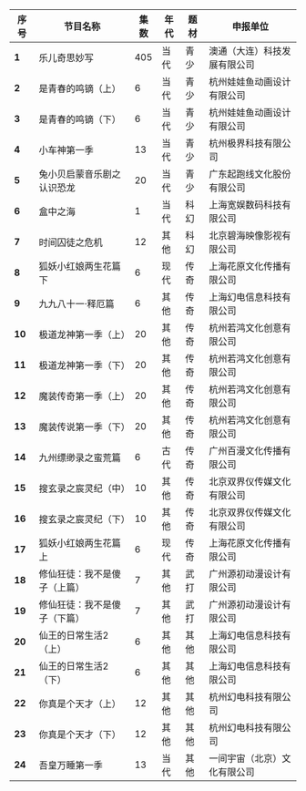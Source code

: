  序号 | 节目名称 | 集数 | 年代 | 题材 | 申报单位 
---|---|---|---|---|---
 **1** | 乐儿奇思妙写 | 405 | 当代 | 青少 | 澳通（大连）科技发展有限公司 
 **2** | 是青春的鸣镝（上） | 6 | 当代 | 青少 | 杭州娃娃鱼动画设计有限公司 
 **3** | 是青春的鸣镝（下） | 6 | 当代 | 青少 | 杭州娃娃鱼动画设计有限公司 
 **4** | 小车神第一季 | 13 | 当代 | 青少 | 杭州极界科技有限公司 
 **5** | 兔小贝启蒙音乐剧之认识恐龙 | 20 | 当代 | 青少 | 广东起跑线文化股份有限公司 
 **6** | 盒中之海 | 1 | 当代 | 科幻 | 上海宽娱数码科技有限公司 
 **7** | 时间囚徒之危机 | 12 | 其他 | 科幻 | 北京碧海映像影视有限公司 
 **8** | 狐妖小红娘两生花篇下 | 6 | 现代 | 传奇 | 上海花原文化传播有限公司 
 **9** | 九九八十一·释厄篇 | 6 | 其他 | 传奇 | 上海幻电信息科技有限公司 
 **10** | 极道龙神第一季（上） | 20 | 其他 | 传奇 | 杭州若鸿文化创意有限公司 
 **11** | 极道龙神第一季（下） | 20 | 其他 | 传奇 | 杭州若鸿文化创意有限公司 
 **12** | 魔装传奇第一季（上） | 20 | 其他 | 传奇 | 杭州若鸿文化创意有限公司 
 **13** | 魔装传说第一季（下） | 20 | 其他 | 传奇 | 杭州若鸿文化创意有限公司 
 **14** | 九州缥缈录之蛮荒篇 | 6 | 古代 | 传奇 | 广州百漫文化传播有限公司 
 **15** | 搜玄录之宸灵纪（中） | 10 | 其他 | 传奇 | 北京双界仪传媒文化有限公司 
 **16** | 搜玄录之宸灵纪（下） | 10 | 其他 | 传奇 | 北京双界仪传媒文化有限公司 
 **17** | 狐妖小红娘两生花篇上 | 6 | 现代 | 传奇 | 上海花原文化传播有限公司 
 **18** | 修仙狂徒：我不是傻子（上篇） | 7 | 其他 | 武打 | 广州源初动漫设计有限公司 
 **19** | 修仙狂徒：我不是傻子（下篇） | 7 | 其他 | 武打 | 广州源初动漫设计有限公司 
 **20** | 仙王的日常生活2（上） | 6 | 其他 | 其他 | 上海幻电信息科技有限公司 
 **21** | 仙王的日常生活2（下） | 6 | 其他 | 其他 | 上海幻电信息科技有限公司 
 **22** | 你真是个天才（上） | 12 | 其他 | 其他 | 杭州幻电科技有限公司 
 **23** | 你真是个天才（下） | 12 | 其他 | 其他 | 杭州幻电科技有限公司 
 **24** | 吾皇万睡第一季 | 13 | 当代 | 其他 | 一间宇宙（北京）文化有限公司 
